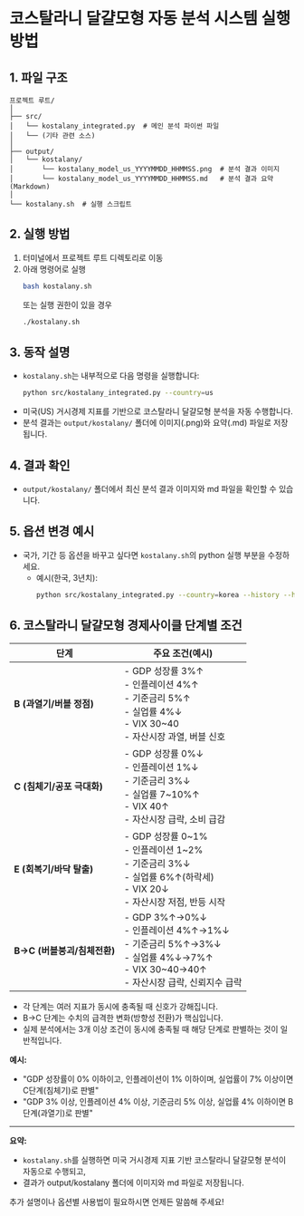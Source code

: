 # 코스탈라니 달걀모형 자동 분석 시스템 실행 방법

## 1. 파일 구조
```
프로젝트 루트/
│
├── src/
│   └── kostalany_integrated.py  # 메인 분석 파이썬 파일
│   └── (기타 관련 소스)
│
├── output/
│   └── kostalany/
│       └── kostalany_model_us_YYYYMMDD_HHMMSS.png  # 분석 결과 이미지
│       └── kostalany_model_us_YYYYMMDD_HHMMSS.md   # 분석 결과 요약(Markdown)
│
└── kostalany.sh  # 실행 스크립트
```

## 2. 실행 방법
1. 터미널에서 프로젝트 루트 디렉토리로 이동
2. 아래 명령어로 실행
   ```bash
   bash kostalany.sh
   ```
   또는 실행 권한이 있을 경우
   ```bash
   ./kostalany.sh
   ```

## 3. 동작 설명
- `kostalany.sh`는 내부적으로 다음 명령을 실행합니다:
  ```bash
  python src/kostalany_integrated.py --country=us
  ```
- 미국(US) 거시경제 지표를 기반으로 코스탈라니 달걀모형 분석을 자동 수행합니다.
- 분석 결과는 `output/kostalany/` 폴더에 이미지(.png)와 요약(.md) 파일로 저장됩니다.

## 4. 결과 확인
- `output/kostalany/` 폴더에서 최신 분석 결과 이미지와 md 파일을 확인할 수 있습니다.

## 5. 옵션 변경 예시
- 국가, 기간 등 옵션을 바꾸고 싶다면 `kostalany.sh`의 python 실행 부분을 수정하세요.
  - 예시(한국, 3년치):
    ```bash
    python src/kostalany_integrated.py --country=korea --history --history_years=3
    ```

## 6. 코스탈라니 달걀모형 경제사이클 단계별 조건

| 단계 | 주요 조건(예시) |
|------|-------------------------------------------------------------|
| **B (과열기/버블 정점)** | - GDP 성장률 3%↑<br>- 인플레이션 4%↑<br>- 기준금리 5%↑<br>- 실업률 4%↓<br>- VIX 30~40<br>- 자산시장 과열, 버블 신호 |
| **C (침체기/공포 극대화)** | - GDP 성장률 0%↓<br>- 인플레이션 1%↓<br>- 기준금리 3%↓<br>- 실업률 7~10%↑<br>- VIX 40↑<br>- 자산시장 급락, 소비 급감 |
| **E (회복기/바닥 탈출)** | - GDP 성장률 0~1%<br>- 인플레이션 1~2%<br>- 기준금리 3%↓<br>- 실업률 6%↑(하락세)<br>- VIX 20↓<br>- 자산시장 저점, 반등 시작 |
| **B→C (버블붕괴/침체전환)** | - GDP 3%↑→0%↓<br>- 인플레이션 4%↑→1%↓<br>- 기준금리 5%↑→3%↓<br>- 실업률 4%↓→7%↑<br>- VIX 30~40→40↑<br>- 자산시장 급락, 신뢰지수 급락 |

- 각 단계는 여러 지표가 동시에 충족될 때 신호가 강해집니다.
- B→C 단계는 수치의 급격한 변화(방향성 전환)가 핵심입니다.
- 실제 분석에서는 3개 이상 조건이 동시에 충족될 때 해당 단계로 판별하는 것이 일반적입니다.

**예시:**
- "GDP 성장률이 0% 이하이고, 인플레이션이 1% 이하이며, 실업률이 7% 이상이면 C단계(침체기)로 판별"
- "GDP 3% 이상, 인플레이션 4% 이상, 기준금리 5% 이상, 실업률 4% 이하이면 B단계(과열기)로 판별"

---

**요약:**
- `kostalany.sh`를 실행하면 미국 거시경제 지표 기반 코스탈라니 달걀모형 분석이 자동으로 수행되고,
- 결과가 output/kostalany 폴더에 이미지와 md 파일로 저장됩니다.

추가 설명이나 옵션별 사용법이 필요하시면 언제든 말씀해 주세요! 